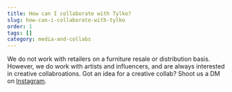 ```yaml
---
title: How can I collaborate with Tylko?
slug: how-can-i-collaborate-with-tylko
order: 1
tags: []
category: media-and-collabs
---
```


We do not work with retailers on a furniture resale or distribution basis. However, we do work with artists and influencers, and are always interested in creative collabroations. Got an idea for a creative collab? Shoot us a DM on [Instagram](https://www.instagram.com/tylko/).
